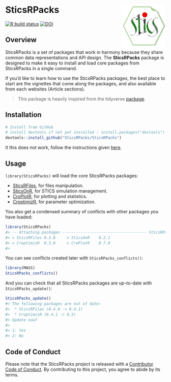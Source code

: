 
<!-- README.md is generated from README.Rmd. Please edit that file -->

# SticsRPacks <a href='https://sticsrpacks.github.io/SticsRPacks/'><img src='man/figures/logo.png' align="right" height="138.5" /></a>

<!-- badges: start -->

[![R build
status](https://github.com/SticsRPacks/SticsRPacks/workflows/R-CMD-check/badge.svg)](https://github.com/SticsRPacks/SticsRPacks/actions)
[![DOI](https://zenodo.org/badge/223148621.svg)](https://zenodo.org/badge/latestdoi/223148621)
<!-- badges: end -->

## Overview

SticsRPacks is a set of packages that work in harmony because they share
common data representations and API design. The **SticsRPacks** package
is designed to make it easy to install and load core packages from
SticsRPacks in a single command.

If you’d like to learn how to use the SticsRPacks packages, the best
place to start are the vignettes that come along the packages, and also
available from each websites (Article sections).

> This package is heavily inspired from the tidyverse
> [package](https://github.com/tidyverse/tidyverse).

## Installation

``` r
# Install from GitHub
# install devtools if not yet installed : install.packages("devtools")
devtools::install_github("SticsRPacks/SticsRPacks")
```

It this does not work, follow the instructions given
[here](https://github.com/SticsRPacks/SticsRPacks/issues/1#event-2864068985).

## Usage

`library(SticsRPacks)` will load the core SticsRPacks packages:

-   [SticsRFiles](https://github.com/SticsRPacks/SticsRFiles), for files
    manipulation.  
-   [SticsOnR](https://github.com/SticsRPacks/SticsOnR), for STICS
    simulation management.  
-   [CroPlotR](https://github.com/SticsRPacks/CroPlotR), for plotting
    and statistics.  
-   [CroptimizR](https://github.com/SticsRPacks/CroptimizR), for
    parameter optimization.

You also get a condensed summary of conflicts with other packages you
have loaded:

``` r
library(SticsRPacks)
#> -- Attaching packages ------------------------------------- SticsRPacks 0.2.0 --
#> v SticsRFiles 0.3.0     v SticsOnR    0.2.1
#> v CroptimizR  0.3.0     v CroPlotR    0.7.0
#> 
```

You can see conflicts created later with `SticsRPacks_conflicts()`:

``` r
library(MASS)
SticsRPacks_conflicts()
```

And you can check that all SticsRPacks packages are up-to-date with
`SticsRPacks_update()`:

``` r
SticsRPacks_update()
#> The following packages are out of date:
#>  * SticsRFiles (0.4.0 -> 0.4.1)
#>  * CroptimizR (0.4.1 -> 0.5)
#> Update now?
#> 
#> 1: Yes
#> 2: No
```

## Code of Conduct

Please note that the SticsRPacks project is released with a [Contributor
Code of
Conduct](https://github.com/SticsRPacks/.github/blob/master/CODE_OF_CONDUCT.md).
By contributing to this project, you agree to abide by its terms.
